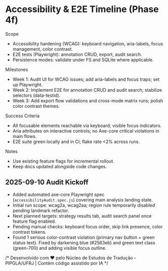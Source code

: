 # Accessibility & E2E Timeline (Phase 4f)

Scope
- Accessibility hardening (WCAG): keyboard navigation, aria-labels, focus management, color contrast.
- E2E tests (Playwright): annotation CRUD, export, audit search.
- Persistence modes: validate under FS and SQLite where applicable.

Milestones
- Week 1: Audit UI for WCAG issues; add aria-labels and focus traps; set up Playwright.
- Week 2: Implement E2E for annotation CRUD and audit search; stabilize selectors (data-testid).
- Week 3: Add export flow validations and cross-mode matrix runs; polish color contrast themes.

Success Criteria
- All focusable elements reachable via keyboard; visible focus indicators.
- Aria attributes on interactive controls; no Axe-core critical violations in main flows.
- E2E suite green locally and in CI; flake rate <2% across runs.

Notes
- Use existing feature flags for incremental rollout.
- Keep docs updated alongside code changes.

## 2025-09-10 Audit Kickoff
- Added automated axe-core Playwright spec (`accessibilityAudit.spec.js`) covering main analysis landing state.
- Initial run scope: wcag2a, wcag2aa; region rule temporarily disabled pending landmark refactor.
- Next planned targets: strategy results tab, audit search panel once feature flag enabled.
- Pending manual checks: keyboard focus order, skip link presence, color contrast tokens.
 - Found 1 serious color-contrast violation (primary nav button + green status text). Fixed by darkening blue (#2563eb) and green text class (green-700) and adding visible focus outline.

/*
Desenvolvido com ❤️ pelo Núcleo de Estudos de Tradução - PIPGLA/UFRJ | Contém código assistido por IA
*/